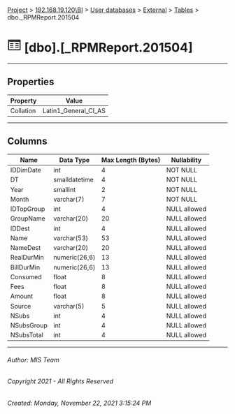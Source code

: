 #### 

[Project](../../../../index.md) > [192.168.19.120\\BI](../../../index.md) > [User databases](../../index.md) > [External](../index.md) > [Tables](Tables.md) > dbo._RPMReport.201504

# ![Tables](../../../../Images/Table32.png) [dbo].[_RPMReport.201504]

---

## <a name="#properties"></a>Properties

| Property | Value |
|---|---|
| Collation | Latin1_General_CI_AS |


---

## <a name="#columns"></a>Columns

| Name | Data Type | Max Length (Bytes) | Nullability |
|---|---|---|---|
| IDDimDate | int | 4 | NOT NULL |
| DT | smalldatetime | 4 | NOT NULL |
| Year | smallint | 2 | NOT NULL |
| Month | varchar(7) | 7 | NOT NULL |
| IDTopGroup | int | 4 | NULL allowed |
| GroupName | varchar(20) | 20 | NULL allowed |
| IDDest | int | 4 | NULL allowed |
| Name | varchar(53) | 53 | NULL allowed |
| NameDest | varchar(20) | 20 | NULL allowed |
| RealDurMin | numeric(26,6) | 13 | NULL allowed |
| BillDurMin | numeric(26,6) | 13 | NULL allowed |
| Consumed | float | 8 | NULL allowed |
| Fees | float | 8 | NULL allowed |
| Amount | float | 8 | NULL allowed |
| Source | varchar(5) | 5 | NULL allowed |
| NSubs | int | 4 | NULL allowed |
| NSubsGroup | int | 4 | NULL allowed |
| NSubsTotal | int | 4 | NULL allowed |


---

###### Author:  MIS Team

###### Copyright 2021 - All Rights Reserved

###### Created: Monday, November 22, 2021 3:15:24 PM

